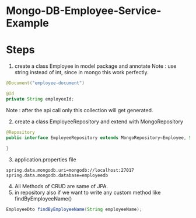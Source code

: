 # Mongo-DB-Employee-Service-Example

# Steps
1. create a class Employee in model package and annotate 
Note : use string instead of int, since in mongo this work perfectly.
```java
@Document("employee-document")

@Id
private String employeeId;
```

Note : after the api call only this collection will get generated.

2. create a class EmployeeRepository and extend with MongoRepository
```java
@Repository
public interface EmployeeRepository extends MongoRepository<Employee, String> {
    
}
```

3. application.properties file 
```properties
spring.data.mongodb.uri=mongodb://localhost:27017
spring.data.mongodb.database=employeedb
```

4. All Methods of CRUD are same of JPA.
5. in repository also if we want to write any custom method like findByEmployeeName()
```java
EmployeeDto findByEmployeeName(String employeeName);
```
